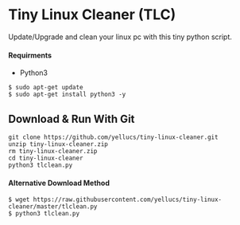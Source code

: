 # Tiny Linux Cleaner (TLC)
 Update/Upgrade and clean your linux pc with this tiny python script.
 
#### Requirments 
   * Python3
```
$ sudo apt-get update
$ sudo apt-get install python3 -y
```

## Download & Run With Git

```
git clone https://github.com/yellucs/tiny-linux-cleaner.git
unzip tiny-linux-cleaner.zip
rm tiny-linux-cleaner.zip
cd tiny-linux-cleaner
python3 tlclean.py 
```
#### Alternative Download Method

```
$ wget https://raw.githubusercontent.com/yellucs/tiny-linux-cleaner/master/tlclean.py
$ python3 tlclean.py 
```
